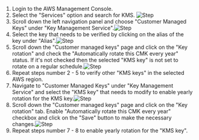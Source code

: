 1. Login to the AWS Management Console.
2. Select the "Services" option and search for KMS. ![Step](/resources/aws/kms/kms-key-rotation/step2.png)
3. Scroll down the left navigation panel and choose "Customer Managed Keys" under "Key Management Service".![Step](/resources/aws/kms/kms-key-rotation/step3.png)
4. Select the key that needs to be verified by clicking on the alias of the key under "Alias".![Step](/resources/aws/kms/kms-key-rotation/step4.png)
5. Scroll down the "Customer managed keys" page and click on the "Key rotation" and check the "Automatically rotate this CMK every year" status. If it's not checked then the selected "KMS key" is not set to rotate on a regular schedule.![Step](/resources/aws/kms/kms-key-rotation/step5.png)
6. Repeat steps number 2 - 5 to verify other "KMS keys" in the selected AWS region.</br>
7. Navigate to "Customer Managed Keys" under "Key Management Service" and select the "KMS key" that needs to modify to enable yearly rotation for the KMS key.![Step](/resources/aws/kms/kms-key-rotation/step7.png)
8. Scroll down the "Customer managed keys" page and click on the "Key rotation" tab. Enable "Automatically rotate this CMK every year" checkbox and click on the "Save" button to make the necessary changes.![Step](/resources/aws/kms/kms-key-rotation/step8.png)
9. Repeat steps number 7 - 8 to enable yearly rotation for the "KMS key".</br>
